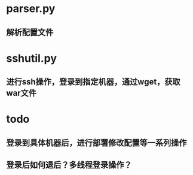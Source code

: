 #  parser.py

## 解析配置文件

# sshutil.py

## 进行ssh操作，登录到指定机器，通过wget，获取war文件

# todo

## 登录到具体机器后，进行部署修改配置等一系列操作

##  登录后如何退后？多线程登录操作？